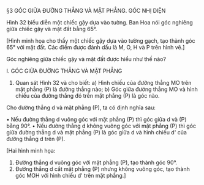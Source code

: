 §3 GÓC GIỮA ĐƯỜNG THẲNG VÀ MẶT PHẲNG. GÓC NHỊ DIỆN

Hình 32 biểu diễn một chiếc gậy dựa vào tường. Ban Hoa nói góc nghiêng giữa chiếc gậy và mặt đất bằng 65°.

[Hình minh họa cho thấy một chiếc gậy dựa vào tường gạch, tạo thành góc 65° với mặt đất. Các điểm được đánh dấu là M, O, H và P trên hình vẽ.]

Góc nghiêng giữa chiếc gậy và mặt đất được hiểu như thế nào?

I. GÓC GIỮA ĐƯỜNG THẲNG VÀ MẶT PHẲNG

1. Quan sát Hình 32 và cho biết:
a) Hình chiếu của đường thẳng MO trên mặt phẳng (P) là đường thẳng nào;
b) Góc giữa đường thẳng MO và hình chiếu của đường thẳng đó trên mặt phẳng (P) là góc nào.

Cho đường thẳng d và mặt phẳng (P), ta có định nghĩa sau:

• Nếu đường thẳng d vuông góc với mặt phẳng (P) thì góc giữa d và (P) bằng 90°.
• Nếu đường thẳng d không vuông góc với mặt phẳng (P) thì góc giữa đường thẳng d và mặt phẳng (P) là góc giữa d và hình chiếu d' của đường thẳng d trên (P).

[Hai hình minh họa:
1. Đường thẳng d vuông góc với mặt phẳng (P), tạo thành góc 90°.
2. Đường thẳng d cắt mặt phẳng (P) nhưng không vuông góc, tạo thành góc MOH với hình chiếu d' trên mặt phẳng.]